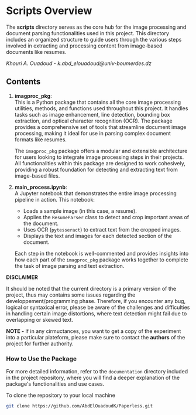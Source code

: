 # Scripts Overview

The **scripts** directory serves as the core hub for the image processing and document parsing functionalities used in this project. This directory includes an organized structure to guide users through the various steps involved in extracting and processing content from image-based documents like resumes.

_Khouri A. Ouadoud - k.abd_elouadoud@univ-boumerdes.dz_

## Contents

1. **imagproc_pkg**:  
   This is a Python package that contains all the core image processing utilities, methods, and functions used throughout this project. It handles tasks such as image enhancement, line detection, bounding box extraction, and optical character recognition (OCR). The package provides a comprehensive set of tools that streamline document image processing, making it ideal for use in parsing complex document formats like resumes.

   The `imagproc_pkg` package offers a modular and extensible architecture for users looking to integrate image processing steps in their projects. All functionalities within this package are designed to work cohesively, providing a robust foundation for detecting and extracting text from image-based files.

2. **main_process.ipynb**:  
   A Jupyter notebook that demonstrates the entire image processing pipeline in action. This notebook:
   - Loads a sample image (in this case, a resume).
   - Applies the `ResumeParser` class to detect and crop important areas of the document.
   - Uses OCR (`pytesseract`) to extract text from the cropped images.
   - Displays the text and images for each detected section of the document.

   Each step in the notebook is well-commented and provides insights into how each part of the `imagproc_pkg` package works together to complete the task of image parsing and text extraction.

**DISCLAIMER**

   It should be noted that the current directory is a primary version of the project, thus may contains some issues regarding the developpement/programming phase. Therefore, if you encounter any bug, logical or syntaxical error, please be aware of the challenges and difficulties in handling certain image distortions, where text detection might fail due to overlapping or skewed text.


**NOTE -** If in any cirmuctances, you want to get a copy of the experiment into a particular plateform, please make sure to contact the **authors** of the project for further authority.

### How to Use the Package
For more detailed information, refer to the `documentation` directory included in the project repository, where you will find a deeper explanation of the package's functionalities and use cases.

To clone the repository to your local machine
   ```bash
   git clone https://github.com/AbdElOuadoudK/Paperless.git
